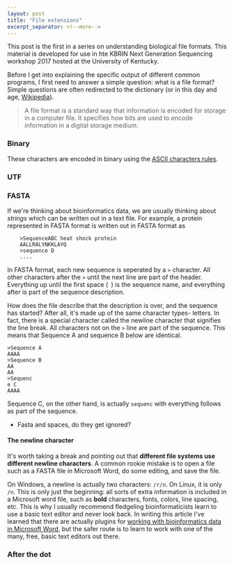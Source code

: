 ```yaml
---
layout: post
title: "File extensions"
excerpt_separator: <!--more-->
---
```


This post is the first in a series on understanding biological file formats.  This material is developed for use in hte KBRIN Next Generation Sequencing workshop 2017 hosted at the University of Kentucky.

<!--more-->

Before I get into explaining the specific output of different common programs, I first need to answer a simple question: what is a file format?  Simple questions are often redirected to the dictionary (or in this day and age, [Wikipedia](https://en.wikipedia.org/wiki/File_format)).

>A file format is a standard way that information is encoded for storage in a computer file. It specifies how bits are used to encode information in a digital storage medium.


### Binary
These characters are encoded in binary using the [ASCII characters rules](https://en.wikipedia.org/wiki/ASCII).



### UTF

### FASTA

If we're thinking about bioinformatics data, we are usually thinking about *strings* which can be written out in a text file.  For example, a protein represented in FASTA format is written out in FASTA format as  

```
	>SequenceABC heat shock protein
	AALLRALYNKKLAYQ
	>sequence D
	....
```
In FASTA format, each new sequence is seperated by a `>` character.  All other characters after the `>` until the next line are part of the header.  Everything up until the first space (` `) is the sequence name, and everything after is part of the sequence description.

How does the file describe that the description is over, and the sequence has started?  After all, it's made up of the same character types- letters.  In fact, there is a special character called the newline character that signifies the line break.  All characters not on the `>` line are part of the sequence.  This means that Sequence A and sequence B below are identical.

```
>Sequence A
AAAA
>Sequence B
AA
AA
>Sequenc
e C 
AAAA

``` 
Sequence C, on the other hand, is actually `sequenc` with everything follows as part of the sequence.

* Fasta and spaces, do they get ignored?

#### The newline character

It's worth taking a break and pointing out that **different file systems use different newline characters**.  A common rookie mistake is to open a file such as a FASTA file in Microsoft Word, do some editing, and save the file.

On Windows, a newline is actually two characters: `/r/n`.  On Linux, it is only `/n`.  This is only just the beginning: all sorts of extra information is included in a Microsoft word file, such as **bold** characters, fonts, colors, line spacing, etc.  This is why I usually recommend fledgeling bioinformaticists learn to use a basic text editor and never look back.  In writing this article I've learned that there are actually plugins for [working with bioinformatics data in Microsoft Word](https://bmcbioinformatics.biomedcentral.com/articles/10.1186/1471-2105-13-124), but the safer route is to learn to work with one of the many, free, basic text editors out there.


### After the dot



